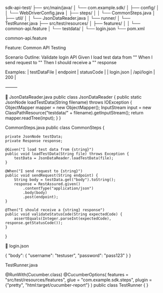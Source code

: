 sdk-api-test/
├── src/main/java/
│   └── com.example.sdk/
│       ├── config/
│       │   └── WebDriverConfig.java
│       ├── steps/
│       │   └── CommonSteps.java
│       ├── util/
│       │   └── JsonDataReader.java
│       └── runner/
│           └── TestRunner.java
├── src/test/resources/
│   ├── features/
│   │   └── common-api.feature
│   └── testdata/
│       └── login.json
└── pom.xml

common-api.feature

Feature: Common API Testing

  Scenario Outline: Validate login API
    Given I load test data from "<testDataFile>"
    When I send request to "<endpoint>"
    Then I should receive a "<statusCode>" response

  Examples:
    | testDataFile | endpoint      | statusCode |
    | login.json   | /api/login    | 200       |

    
⸻

📄 JsonDataReader.java
public class JsonDataReader {
    public static JsonNode loadTestData(String filename) throws IOException {
        ObjectMapper mapper = new ObjectMapper();
        InputStream input = new ClassPathResource("testdata/" + filename).getInputStream();
        return mapper.readTree(input);
    }
}

CommonSteps.java
public class CommonSteps {

    private JsonNode testData;
    private Response response;

    @Given("I load test data from {string}")
    public void loadTestData(String file) throws Exception {
        testData = JsonDataReader.loadTestData(file);
    }

    @When("I send request to {string}")
    public void sendRequest(String endpoint) {
        String body = testData.get("body").toString();
        response = RestAssured.given()
            .contentType("application/json")
            .body(body)
            .post(endpoint);
    }

    @Then("I should receive a {string} response")
    public void validateStatusCode(String expectedCode) {
        assertEquals(Integer.parseInt(expectedCode), response.getStatusCode());
    }
}


🧪 login.json

{
  "body": {
    "username": "testuser",
    "password": "pass123"
  }
}

TestRunner.java

@RunWith(Cucumber.class)
@CucumberOptions(
    features = "src/test/resources/features",
    glue = "com.example.sdk.steps",
    plugin = {"pretty", "html:target/cucumber-report"}
)
public class TestRunner {
}






    
